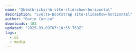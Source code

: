 ```yaml
---
name: "@htmlbricks/hb-site-slideshow-horizontal"
description: "Svelte-Bootstrap site-slideshow-horizontal"
author: "Dario Caruso"
downloads: 403
updated: "2025-03-09T03:10:35.760Z"
tags: 
  - ui
  - media
---
```

